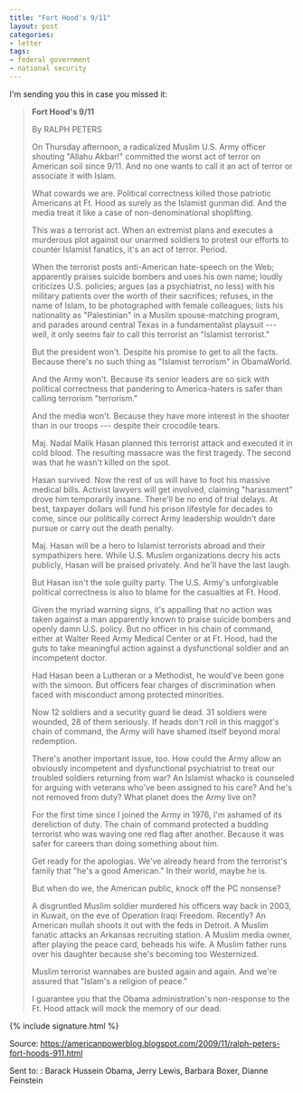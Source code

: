 ```yaml
---
title: "Fort Hood's 9/11"
layout: post
categories:
- letter
tags:
- federal government
- national security
---
```


I'm sending you this in case you missed it:

> **Fort Hood's 9/11**
>
> By RALPH PETERS
>
> On Thursday afternoon, a radicalized Muslim U.S. Army officer shouting "Allahu Akbar!" committed the worst act of terror on American soil since 9/11. And no one wants to call it an act of terror or associate it with Islam.
>
> What cowards we are. Political correctness killed those patriotic Americans at Ft. Hood as surely as the Islamist gunman did. And the media treat it like a case of non-denominational shoplifting.
>
> This was a terrorist act. When an extremist plans and executes a murderous plot against our unarmed soldiers to protest our efforts to counter Islamist fanatics, it's an act of terror. Period.
>
> When the terrorist posts anti-American hate-speech on the Web; apparently praises suicide bombers and uses his own name; loudly criticizes U.S. policies; argues (as a psychiatrist, no less) with his military patients over the worth of their sacrifices; refuses, in the name of Islam, to be photographed with female colleagues; lists his nationality as "Palestinian" in a Muslim spouse-matching program, and parades around central Texas in a fundamentalist playsuit --- well, it only seems fair to call this terrorist an "Islamist terrorist."
>
> But the president won't. Despite his promise to get to all the facts. Because there's no such thing as "Islamist terrorism" in ObamaWorld.
>
> And the Army won't. Because its senior leaders are so sick with political correctness that pandering to America-haters is safer than calling terrorism "terrorism."
>
> And the media won't. Because they have more interest in the shooter than in our troops --- despite their crocodile tears.
>
> Maj. Nadal Malik Hasan planned this terrorist attack and executed it in cold blood. The resulting massacre was the first tragedy. The second was that he wasn't killed on the spot.
>
> Hasan survived. Now the rest of us will have to foot his massive medical bills. Activist lawyers will get involved, claiming "harassment" drove him temporarily insane. There'll be no end of trial delays. At best, taxpayer dollars will fund his prison lifestyle for decades to come, since our politically correct Army leadership wouldn't dare pursue or carry out the death penalty.
>
> Maj. Hasan will be a hero to Islamist terrorists abroad and their sympathizers here. While U.S. Muslim organizations decry his acts publicly, Hasan will be praised privately. And he'll have the last laugh.
>
> But Hasan isn't the sole guilty party. The U.S. Army's unforgivable political correctness is also to blame for the casualties at Ft. Hood.
>
> Given the myriad warning signs, it's appalling that no action was taken against a man apparently known to praise suicide bombers and openly damn U.S. policy. But no officer in his chain of command, either at Walter Reed Army Medical Center or at Ft. Hood, had the guts to take meaningful action against a dysfunctional soldier and an incompetent doctor.
>
> Had Hasan been a Lutheran or a Methodist, he would've been gone with the simoon. But officers fear charges of discrimination when faced with misconduct among protected minorities.
>
> Now 12 soldiers and a security guard lie dead. 31 soldiers were wounded, 28 of them seriously. If heads don't roll in this maggot's chain of command, the Army will have shamed itself beyond moral redemption.
>
> There's another important issue, too. How could the Army allow an obviously incompetent and dysfunctional psychiatrist to treat our troubled soldiers returning from war? An Islamist whacko is counseled for arguing with veterans who've been assigned to his care? And he's not removed from duty? What planet does the Army live on?
>
> For the first time since I joined the Army in 1976, I'm ashamed of its dereliction of duty. The chain of command protected a budding terrorist who was waving one red flag after another. Because it was safer for careers than doing something about him.
>
> Get ready for the apologias. We've already heard from the terrorist's family that "he's a good American." In their world, maybe he is.
>
> But when do we, the American public, knock off the PC nonsense?
>
> A disgruntled Muslim soldier murdered his officers way back in 2003, in Kuwait, on the eve of Operation Iraqi Freedom. Recently? An American mullah shoots it out with the feds in Detroit. A Muslim fanatic attacks an Arkansas recruiting station. A Muslim media owner, after playing the peace card, beheads his wife. A Muslim father runs over his daughter because she's becoming too Westernized.
>
> Muslim terrorist wannabes are busted again and again. And we're assured that "Islam's a religion of peace."
>
> I guarantee you that the Obama administration's non-response to the Ft. Hood attack will mock the memory of our dead.

{% include signature.html %}

Source: https://americanpowerblog.blogspot.com/2009/11/ralph-peters-fort-hoods-911.html

Sent to:
: Barack Hussein Obama, Jerry Lewis, Barbara Boxer, Dianne Feinstein
